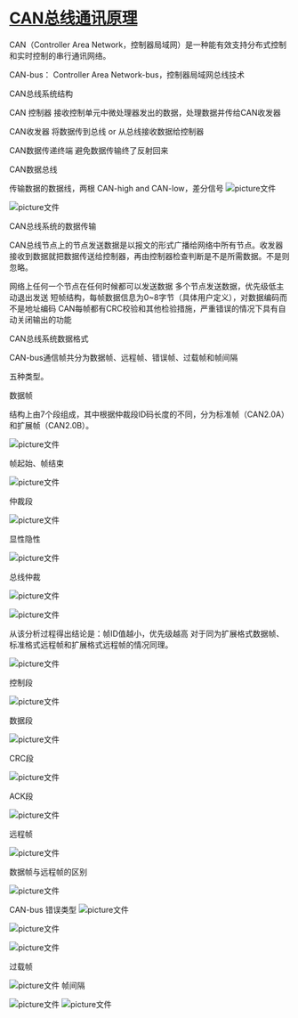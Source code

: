 # [CAN总线通讯原理](https://blog.csdn.net/wargames_dc/article/details/106460363)

CAN（Controller Area Network，控制器局域网）是一种能有效支持分布式控制和实时控制的串行通讯网络。

CAN-bus： Controller Area Network-bus，控制器局域网总线技术

 

CAN总线系统结构

CAN 控制器
接收控制单元中微处理器发出的数据，处理数据并传给CAN收发器

CAN收发器
将数据传到总线 or 从总线接收数据给控制器

CAN数据传递终端
避免数据传输终了反射回来

CAN数据总线

传输数据的数据线，两根 CAN-high and CAN-low，差分信号
![picture文件](Asset/1.png)

![picture文件](Asset/2.png)




CAN总线系统的数据传输

 

CAN总线节点上的节点发送数据是以报文的形式广播给网络中所有节点。收发器接收到数据就把数据传送给控制器，再由控制器检查判断是不是所需数据。不是则忽略。

网络上任何一个节点在任何时候都可以发送数据
多个节点发送数据，优先级低主动退出发送
短帧结构，每帧数据信息为0~8字节（具体用户定义），对数据编码而不是地址编码
CAN每帧都有CRC校验和其他检验措施，严重错误的情况下具有自动关闭输出的功能
 

CAN总线系统数据格式

CAN-bus通信帧共分为数据帧、远程帧、错误帧、过载帧和帧间隔

五种类型。

数据帧

结构上由7个段组成，其中根据仲裁段ID码长度的不同，分为标准帧（CAN2.0A）和扩展帧（CAN2.0B）。

![picture文件](Asset/3.png)


帧起始、帧结束

![picture文件](Asset/4.png)


仲裁段

![picture文件](Asset/5.png)


显性隐性

![picture文件](Asset/6.png)


总线仲裁

![picture文件](Asset/7.png)


 
![picture文件](Asset/8.png)



从该分析过程得出结论是：帧ID值越小，优先级越高
对于同为扩展格式数据帧、标准格式远程帧和扩展格式远程帧的情况同理。

![picture文件](Asset/9.png)




控制段

![picture文件](Asset/10.png)


数据段

![picture文件](Asset/11.png)

CRC段

![picture文件](Asset/12.png)

ACK段

![picture文件](Asset/13.png)

 

远程帧

![picture文件](Asset/14.png)

数据帧与远程帧的区别

![picture文件](Asset/15.png)

 

CAN-bus 错误类型
![picture文件](Asset/16.png)


![picture文件](Asset/17.png)

 ![picture文件](Asset/18.png)



 

过载帧


 ![picture文件](Asset/19.png)
帧间隔


![picture文件](Asset/20.png)
 ![picture文件](Asset/21.png)



 




